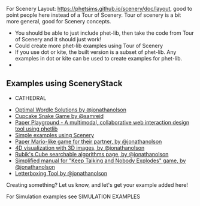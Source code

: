 For Scenery Layout: https://phetsims.github.io/scenery/doc/layout, good to point people here instead of a Tour of Scenery. Tour of scenery is a bit more general, good for Scenery concepts.

- You should be able to just include phet-lib, then take the code from Tour of Scenery and it should just work!
- Could create more phet-lib examples using Tour of Scenery
- If you use dot or kite, the built version is a subset of phet-lib. Any examples in dot or kite can be used to create examples for phet-lib.
- 

## Examples using SceneryStack

- CATHEDRAL
 <!-- - [Simple platformer game by @jessegreenberg](https://github.com/jessegreenberg/jessegreenberg.github.io/tree/main/christmas-cat) WAITING on JG to move into another repo and clean it up-->
- [Optimal Wordle Solutions by @jonathanolson](https://jonathanolson.net/experiments/optimal-wordle-solutions)
- [Cupcake Snake Game by @samreid](https://github.com/samreid/cupcake-snake)
- [Paper Playground - A multimodal, collaborative web interaction design tool using phetlib](https://github.com/phetsims/paper-land/)
- [Simple examples using Scenery](https://phetsims.github.io/scenery/examples/)
- [Paper Mario-like game for their partner, by @jonathanolson](https://jonathanolson.net/miscworks/build/ring-attack-solo.html)
- [4D visualization with 3D images, by @jonathanolson](https://jonathanolson.net/miscworks/build/fourtest.html)
- [Rubik's Cube searchable algorithms page, by @jonathanolson](https://jonathanolson.net/miscworks/build/rubik_algorithms.html)
- [Simplified manual for "Keep Talking and Nobody Explodes" game, by @jonathanolson](https://jonathanolson.net/miscworks/build/ktane.html)
- [Letterboxing Tool by @jonathanolson](https://jonathanolson.net/miscworks/build/boxing.html)


Creating something? Let us know, and let's get your example added here!


For Simulation examples see SIMULATION EXAMPLES